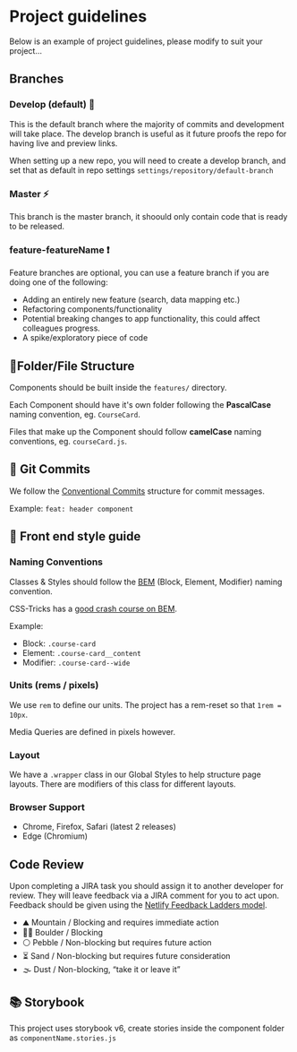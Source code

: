 # Project guidelines

Below is an example of project guidelines, please modify to suit your project...

## Branches

### Develop (default) :bug:

This is the default branch where the majority of commits and development will take place. The develop branch is useful as it future proofs the repo for having live and preview links.

When setting up a new repo, you will need to create a develop branch, and set that as default in repo settings `settings/repository/default-branch`

### Master :zap:

This branch is the master branch, it shoould only contain code that is ready to be released.

### feature-featureName :exclamation:

Feature branches are optional, you can use a feature branch if you are doing one of the following:

- Adding an entirely new feature (search, data mapping etc.)
- Refactoring components/functionality
- Potential breaking changes to app functionality, this could affect colleagues progress.
- A spike/exploratory piece of code

## 📁Folder/File Structure

Components should be built inside the `features/` directory.

Each Component should have it's own folder following the **PascalCase** naming convention, eg. `CourseCard`.

Files that make up the Component should follow **camelCase** naming conventions, eg. `courseCard.js`.

## 🚀 Git Commits

We follow the [Conventional Commits](https://www.conventionalcommits.org/en/v1.0.0/) structure for commit messages.

Example: `feat: header component`

## 🎨 Front end style guide

### Naming Conventions

Classes & Styles should follow the [BEM](http://getbem.com/introduction/) (Block, Element, Modifier) naming convention. 

CSS-Tricks has a [good crash course on BEM](https://css-tricks.com/bem-101/).

Example: 

- Block: `.course-card`
- Element: `.course-card__content`
- Modifier: `.course-card--wide`

### Units (rems / pixels)

We use `rem` to define our units. The project has a rem-reset so that `1rem = 10px`.

Media Queries are defined in pixels however.

### Layout 

We have a `.wrapper` class in our Global Styles to help structure page layouts. There are modifiers of this class for different layouts. 

### Browser Support

- Chrome, Firefox, Safari (latest 2 releases)
- Edge (Chromium)

## Code Review

Upon completing a JIRA task you should assign it to another developer for review. They will leave feedback via a JIRA comment for you to act upon. Feedback should be given using the [Netlify Feedback Ladders model](https://www.netlify.com/blog/2020/03/05/feedback-ladders-how-we-encode-code-reviews-at-netlify/).

- ⛰ Mountain / Blocking and requires immediate action
- 🧗‍♀️ Boulder / Blocking
- ⚪️ Pebble / Non-blocking but requires future action
- ⏳ Sand / Non-blocking but requires future consideration
- 🌫 Dust / Non-blocking, “take it or leave it”

## 📚 Storybook

This project uses storybook v6, create stories inside the component folder as `componentName.stories.js`
